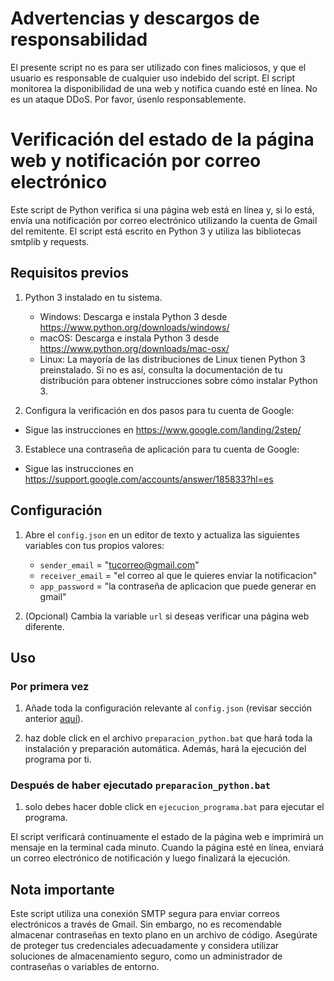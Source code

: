 # Advertencias y descargos de responsabilidad 
El presente script no es para ser utilizado con fines maliciosos, y que el usuario es responsable de cualquier uso indebido del script. El script monitorea la disponibilidad de una web y notifica cuando esté en línea. No es un ataque DDoS. Por favor, úsenlo responsablemente. 


# Verificación del estado de la página web y notificación por correo electrónico

Este script de Python verifica si una página web está en línea y, si lo está, envía una notificación por correo electrónico utilizando la cuenta de Gmail del remitente. El script está escrito en Python 3 y utiliza las bibliotecas smtplib y requests.

## Requisitos previos

1. Python 3 instalado en tu sistema.
   - Windows: Descarga e instala Python 3 desde https://www.python.org/downloads/windows/
   - macOS: Descarga e instala Python 3 desde https://www.python.org/downloads/mac-osx/
   - Linux: La mayoría de las distribuciones de Linux tienen Python 3 preinstalado. Si no es así, consulta la documentación de tu distribución para obtener instrucciones sobre cómo instalar Python 3.

2. Configura la verificación en dos pasos para tu cuenta de Google:
- Sigue las instrucciones en https://www.google.com/landing/2step/

3. Establece una contraseña de aplicación para tu cuenta de Google:
- Sigue las instrucciones en https://support.google.com/accounts/answer/185833?hl=es

## <span id="configuracion">Configuración</span>

1. Abre el ``config.json`` en un editor de texto y actualiza las siguientes variables con tus propios valores:

   * ``sender_email`` = "tucorreo@gmail.com"
   * ``receiver_email`` = "el correo al que le quieres enviar la notificacion"
   * ``app_password`` = "la contraseña de aplicacion que puede generar en gmail"


2. (Opcional) Cambia la variable ``url`` si deseas verificar una página web diferente.

## Uso

### Por primera vez

1. Añade toda la configuración relevante al ``config.json`` (revisar sección anterior <a href=#configuracion>aquí</a>).

2. haz doble click en el archivo ``preparacion_python.bat`` que hará toda la instalación y preparación automática. Además, hará la ejecución del programa por ti.

### Después de haber ejecutado ``preparacion_python.bat``

1. solo debes hacer doble click en ``ejecucion_programa.bat`` para ejecutar el programa.

El script verificará continuamente el estado de la página web e imprimirá un mensaje en la terminal cada minuto. Cuando la página esté en línea, enviará un correo electrónico de notificación y luego finalizará la ejecución.

## Nota importante

Este script utiliza una conexión SMTP segura para enviar correos electrónicos a través de Gmail. Sin embargo, no es recomendable almacenar contraseñas en texto plano en un archivo de código. Asegúrate de proteger tus credenciales adecuadamente y considera utilizar soluciones de almacenamiento seguro, como un administrador de contraseñas o variables de entorno.
